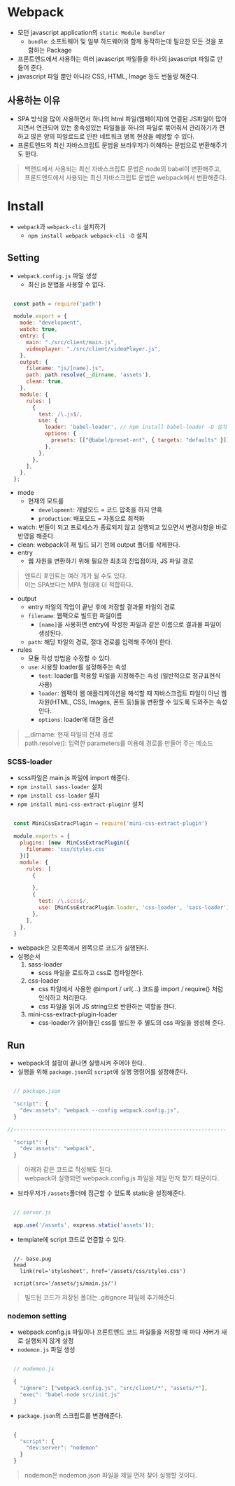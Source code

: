 # Webpack
- 모던 javascript application의 `static Module bundler`
  - `bundle`: 소프트웨어 및 일부 하드웨어와 함께 동작하는데 필요한 모든 것을 포함하는 Package
- 프론트엔드에서 사용하는 여러 javascript 파일들을 하나의 javascript 파일로 만들어 준다.
- javascript 파일 뿐만 아니라 CSS, HTML, Image 등도 번들링 해준다.

## 사용하는 이유
- SPA 방식을 많이 사용하면서 하나의 html 파일(웹페이지)에 연결된 JS파일이 많아지면서 연관되어 있는 종속성있는 파일들을 하나의 파일로 묶어줘서 관리하기가 편하고 많은 양의 파일로드로 인한 네트워크 병목 현상을 예방할 수 있다.
- 프론트앤드의 최신 자바스크립트 문법을 브라우저가 이해하는 문법으로 변환해주기도 한다.

> 백앤드에서 사용되는 최신 자바스크립트 문법은 node의 babel이 변환해주고, 프론드앤드에서 사용되는 최신 자바스크립트 문법은 webpack에서 변환해준다.

# Install
- `webpack`과 `webpack-cli` 설치하기  
  - `npm install webpack webpack-cli -D` 설치


## Setting
- `webpack.config.js` 파일 생성
  - 최신 js 문법을 사용할 수 없다.
```js

  const path = require('path')

  module.export = {
    mode: "development",
    watch: true,
    entry: {
      main: "./src/client/main.js",
      videoplayer: "./src/client/videoPlayer.js",
    },
    output: {
      filename: "js/[name].js",
      path: path.resolve(__dirname, 'assets'),
      clean: true,
    },
    module: {
      rules: [
        {
          test: /\.js$/,
          use: {
            loader: 'babel-loader', // npm install babel-loader -D 설치
            options: {
              presets: [["@babel/preset-ent", { targets: "defaults" }]],
            },
          },
        },
      ], 
    },
  };

```
- mode
  - 현재의 모드를
    - `development`: 개발모드 = 코드 압축을 하지 안혹
    - `production`: 배포모드 = 자동으로 최적화
- watch: 번들이 되고 프로세스가 종료되지 않고 실행되고 있으면서 변경사항을 바로 반영을 해준다.
- clean: webpack이 재 빌드 되기 전에 output 폴더를 삭제한다.
- entry
  - 웹 자원을 변환하기 위해 필요한 최초의 진입점이자, JS 파일 경로
> 엔트리 포인트는 여러 개가 될 수도 있다.</br>
> 이는 SPA보다는 MPA 형태에 더 적합하다.
- output
  - entry 파일의 작업이 끝난 후에 저장할 결과물 파일의 경로
  - `filename`: 웹팩으로 빌드한 파일이름
    - `[name]`을 사용하면 entry에 작성한 파일과 같은 이름으로 결과물 파일이 생성된다.
  - `path`: 해당 파일의 경로, 절대 경로를 입력해 주어야 한다.
- rules
  - 모듈 작성 방법을 수정할 수 있다.
  - `use`: 사용할 loader를 설정해주는 속성
    - `test`: loader를 적용할 파일을 지정해주는 속성 (일반적으로 정규표현식 사용)
    - `loader`: 웹팩이 웹 애플리케이션을 해석할 때 자바스크립트 파일이 아닌 웹 자원(HTML, CSS, Images, 폰트 등)들을 변환할 수 있도록 도와주는 속성인다.
    - `options`: loader에 대한 옵션

> __dirname: 현재 파일의 전체 경로</br>
> path.resolve(): 입력한 parameters를 이용해 경로를 만들어 주는 메소드

### SCSS-loader
- scss파일은 main.js 파일에 import 해준다.
- `npm install sass-loader` 설치
- `npm install css-loader` 설치
- `npm install mini-css-extract-pluginr` 설치

```js

  const MiniCssExtracPlugin = require('mini-css-extract-plugin')

  module.exports = {
    plugins: [new  MinCssExtracPlugin({
      filename: 'css/styles.css'
    })]
    module: {
      rules: [
        {

        },
        {
          test: /\.scss$/,
          use: [MinCssExtracPlugin.loader, 'css-loader', 'sass-loader'],
        },
      ], 
    },
  }

```
- webpack은 오른쪽에서 왼쪽으로 코드가 실행된다.
- 실행순서
  1. sass-loader
     - scss 파일을 로드하고 css로 컴파일한다.
  2. css-loader
     - css 파일에서 사용한 @import / url(...) 코드를 import / require() 처럼 인식하고 처리한다.
     - css 파일을 읽어 JS string으로 반환하는 역할을 한다.
  3. mini-css-extract-plugin-loader
     - css-loader가 읽어들인 css를 빌드한 후 별도의 css 파일을 생성해 준다.

## Run
- webpack의 설정이 끝나면 실행시켜 주어야 한다..
- 실행을 위해 `package.json`의 `script`에 실행 명령어를 설정해준다.
```js

  // package.json

  "script": {
    "dev:assets": "webpack --config webpack.config.js",
  }

//--------------------------------------------------------------------

  "script": {
    "dev:assets": "webpack",
  }

```
> 아래과 같은 코드로 작성해도 된다.</br>
> webpack이 실행되면 webpack.config.js 파일을 제일 먼저 찾기 때문이다.

- 브라우저가 `/assets`폴더에 접근할 수 있도록 static을 설정해준다.
```js

  // server.js

  app.use('/assets', express.static('assets'));

```

- template에 script 코드로 연결할 수 있다.
```pug

  //- base.pug
  head
    link(rel='stylesheet', href='/assets/css/styles.css')

  script(src='/assets/js/main.js/')

```

> 빌드된 코드가 저장된 폴더는 .gitignore 파일에 추가해준다.

### nodemon setting 
- webpack.config.js 파일이나 프론트앤드 코드 파일들을 저장할 때 마다 서버가 새로 실행되지 않게 설정
- `nodemon.js` 파일 생성
```js

  // nodemon.js

  {
    "ignore": ["webpack.config.js", "src/client/*", "assets/*"],
    "exec": "babel-node src/init.js"
  }

```
- `package.json`의 스크립트를 변경해준다.
```js

  {
    "script": {
      "dev:server": "nodemon"
    }
  }
```
> nodemon은 nodemon.json 파일을 제일 먼저 찾아 실행할 것이다.